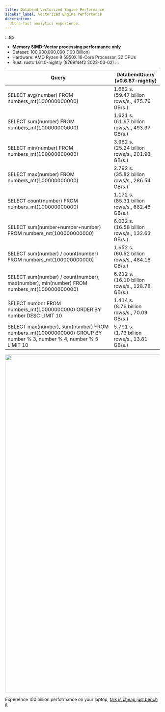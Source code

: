 ```yaml
---
title: Databend Vectorized Engine Performance
sidebar_label: Vectorized Engine Performance
description:
  Ultra-fast analytics experience.
---
```


:::tip
* **Memory SIMD-Vector processing performance only**
* Dataset: 100,000,000,000 (100 Billion)
* Hardware: AMD Ryzen 9 5950X 16-Core Processor, 32 CPUs
* Rust: rustc 1.61.0-nightly (8769f4ef2 2022-03-02)
:::

| Query                                                                                                            | DatabendQuery (v0.6.87-nightly)                      |
|------------------------------------------------------------------------------------------------------------------|------------------------------------------------------|
| SELECT avg(number) FROM numbers_mt(100000000000)                                                                  | 1.682 s.<br /> (59.47 billion rows/s., 475.76 GB/s.) |
| SELECT sum(number) FROM numbers_mt(100000000000)                                                                  | 1.621 s.<br /> (61.67 billion rows/s., 493.37 GB/s.) |
| SELECT min(number) FROM numbers_mt(100000000000)                                                                  | 3.962 s.<br /> (25.24 billion rows/s., 201.93 GB/s.) |
| SELECT max(number) FROM numbers_mt(100000000000)                                                                  | 2.792 s.<br /> (35.82 billion rows/s., 286.54 GB/s.) |
| SELECT count(number) FROM numbers_mt(100000000000)                                                                | 1.172 s.<br /> (85.31 billion rows/s., 682.46 GB/s.) |
| SELECT sum(number+number+number) FROM numbers_mt(100000000000)                                                    | 6.032 s.<br /> (16.58 billion rows/s., 132.63 GB/s.)  |
| SELECT sum(number) / count(number) FROM numbers_mt(100000000000)                                                  | 1.652 s.<br /> (60.52 billion rows/s., 484.16 GB/s.) |
| SELECT sum(number) / count(number), max(number), min(number) FROM numbers_mt(100000000000)                        | 6.212 s.<br /> (16.10 billion rows/s., 128.78 GB/s.)  |
| SELECT number FROM numbers_mt(10000000000) ORDER BY number DESC LIMIT 10                                          | 1.414 s.<br /> (8.76 billion rows/s., 70.09 GB/s.)   |
| SELECT max(number), sum(number) FROM numbers_mt(10000000000) GROUP BY number % 3, number % 4, number % 5 LIMIT 10 | 5.791 s.<br /> (1.73 billion rows/s., 13.81 GB/s.)  |


<img src="https://datafuse-1253727613.cos.ap-hongkong.myqcloud.com/databend-v1.61-groupby-10b.gif" width="1100"/>

Experience 100 billion performance on your laptop, [talk is cheap just bench it](../01-deploy/00_local.md)
